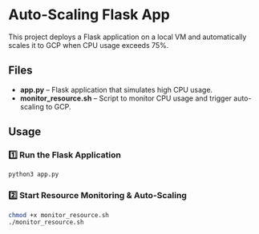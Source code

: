 # Auto-Scaling Flask App  

This project deploys a Flask application on a local VM and automatically scales it to GCP when CPU usage exceeds 75%.  

## Files  
- **app.py** – Flask application that simulates high CPU usage.  
- **monitor_resource.sh** – Script to monitor CPU usage and trigger auto-scaling to GCP.  

## Usage  

### 1️⃣ Run the Flask Application  
```bash
python3 app.py
```
### 2️⃣ Start Resource Monitoring & Auto-Scaling
```bash
chmod +x monitor_resource.sh  
./monitor_resource.sh
```
